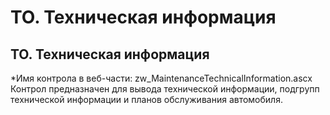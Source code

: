 ﻿---
description: 2.4.7
---
# ТО. Техническая информация
## ТО. Техническая информация
*Имя контрола в веб-части: zw_MaintenanceTechnicalInformation.ascx
Контрол предназначен для вывода технической информации, подгрупп технической информации и планов обслуживания автомобиля.
